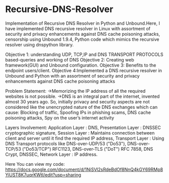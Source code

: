 # Recursive-DNS-Resolver
Implementation of Recursive DNS Resolver in Python and Unbound.Here, I have implemented DNS recursive resolver in Linux with assortment of security and privacy enhancements against DNS cache poisoning attacks, censorship using Unbound 1.9.4, Python code which mimics the recursive resolver using dnspython library.

Objective 1: understanding UDP, TCP,IP and DNS TRANSPORT PROTOCOLS based-queries and working of DNS
Objective 2: Creating web framework(GUI) and Unbound configuration.
Objective 3: Benefits to the endpoint users/client.
Objective 4:Implemented a DNS recursive resolver in Unbound and Python with an assortment of security and privacy enhancements against DNS cache poisoning attacks

Problem Statement:
->Memorizing the IP address of all the required websites is not possible.
->DNS is an integral part of the internet, invented almost 30 years ago. So, initially privacy and security aspects are not considered like the unencrypted nature of the DNS exchanges which can cause:
 Blocking of traffic, Spoofing IPs in phishing scams, DNS cache poisoning attacks, Spy on the user’s internet activity

Layers Involvement:
Application Layer : DNS,
Presentation Layer : DNSSEC cryptographic signature,
Session Layer : Maintains connection between client and server until it find the required IP address,
Transport Layer : Using DNS Transport protocols like DNS-over-UDP/53 ("Do53"), DNS-over-TCP/53 ("Do53/TCP") RFC1123, DNS-over-TLS ("DoT") RFC 7858, DNS Crypt, DNSSEC,
Network Layer : IP address.

Here You can view my code:
https://docs.google.com/document/d/1NiSVl2sRdeBdOf8NnQ4kGY69RMp8YiUST8K7uqrKWtI/edit?usp=sharing











